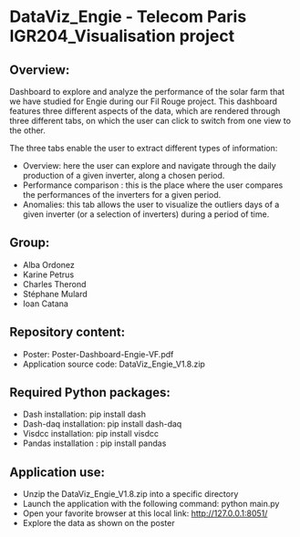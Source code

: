 # DataViz_Engie - Telecom Paris IGR204_Visualisation project

## Overview: 

Dashboard to explore and analyze the performance of the solar farm that we have studied for Engie during our Fil Rouge project. 
This dashboard features three different aspects of the data, which are rendered through three different tabs, on which the user can click to switch from one view to the other.

The three tabs enable the user to extract different types of information:
- Overview: here the user can explore and navigate through the daily production of a given inverter, along a chosen period.
- Performance comparison : this is the place where the user compares the performances of the inverters for a given period.
- Anomalies: this tab allows the user to visualize the outliers days of a given inverter (or a selection of inverters) during a period of time.

## Group:

- Alba Ordonez
- Karine Petrus
- Charles Therond
- Stéphane Mulard
- Ioan Catana

## Repository content:

- Poster: Poster-Dashboard-Engie-VF.pdf
- Application source code: DataViz_Engie_V1.8.zip

## Required Python packages:

- Dash installation: pip install dash
- Dash-daq installation: pip install dash-daq
- Visdcc installation: pip install visdcc
- Pandas installation : pip install pandas

## Application use:

- Unzip the DataViz_Engie_V1.8.zip into a specific directory
- Launch the application with the following command: python main.py
- Open your favorite browser at this local link: http://127.0.0.1:8051/
- Explore the data as shown on the poster
